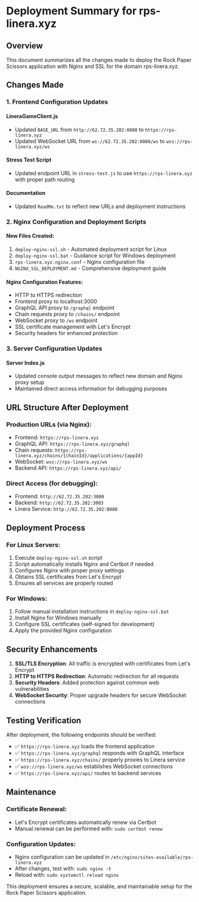 # Deployment Summary for rps-linera.xyz

## Overview
This document summarizes all the changes made to deploy the Rock Paper Scissors application with Nginx and SSL for the domain rps-linera.xyz.

## Changes Made

### 1. Frontend Configuration Updates

#### LineraGameClient.js
- Updated `BASE_URL` from `http://62.72.35.202:8080` to `https://rps-linera.xyz`
- Updated WebSocket URL from `ws://62.72.35.202:8080/ws` to `wss://rps-linera.xyz/ws`

#### Stress Test Script
- Updated endpoint URL in `stress-test.js` to use `https://rps-linera.xyz` with proper path routing

#### Documentation
- Updated `ReadMe.txt` to reflect new URLs and deployment instructions

### 2. Nginx Configuration and Deployment Scripts

#### New Files Created:
1. `deploy-nginx-ssl.sh` - Automated deployment script for Linux
2. `deploy-nginx-ssl.bat` - Guidance script for Windows deployment
3. `rps-linera.xyz.nginx.conf` - Nginx configuration file
4. `NGINX_SSL_DEPLOYMENT.md` - Comprehensive deployment guide

#### Nginx Configuration Features:
- HTTP to HTTPS redirection
- Frontend proxy to localhost:3000
- GraphQL API proxy to `/graphql` endpoint
- Chain requests proxy to `/chains/` endpoint
- WebSocket proxy to `/ws` endpoint
- SSL certificate management with Let's Encrypt
- Security headers for enhanced protection

### 3. Server Configuration Updates

#### Server Index.js
- Updated console output messages to reflect new domain and Nginx proxy setup
- Maintained direct access information for debugging purposes

## URL Structure After Deployment

### Production URLs (via Nginx):
- Frontend: `https://rps-linera.xyz`
- GraphQL API: `https://rps-linera.xyz/graphql`
- Chain requests: `https://rps-linera.xyz/chains/{chainId}/applications/{appId}`
- WebSocket: `wss://rps-linera.xyz/ws`
- Backend API: `https://rps-linera.xyz/api/`

### Direct Access (for debugging):
- Frontend: `http://62.72.35.202:3000`
- Backend: `http://62.72.35.202:3003`
- Linera Service: `http://62.72.35.202:8080`

## Deployment Process

### For Linux Servers:
1. Execute `deploy-nginx-ssl.sh` script
2. Script automatically installs Nginx and Certbot if needed
3. Configures Nginx with proper proxy settings
4. Obtains SSL certificates from Let's Encrypt
5. Ensures all services are properly routed

### For Windows:
1. Follow manual installation instructions in `deploy-nginx-ssl.bat`
2. Install Nginx for Windows manually
3. Configure SSL certificates (self-signed for development)
4. Apply the provided Nginx configuration

## Security Enhancements

1. **SSL/TLS Encryption**: All traffic is encrypted with certificates from Let's Encrypt
2. **HTTP to HTTPS Redirection**: Automatic redirection for all requests
3. **Security Headers**: Added protection against common web vulnerabilities
4. **WebSocket Security**: Proper upgrade headers for secure WebSocket connections

## Testing Verification

After deployment, the following endpoints should be verified:
- ✅ `https://rps-linera.xyz` loads the frontend application
- ✅ `https://rps-linera.xyz/graphql` responds with GraphQL interface
- ✅ `https://rps-linera.xyz/chains/` properly proxies to Linera service
- ✅ `wss://rps-linera.xyz/ws` establishes WebSocket connections
- ✅ `https://rps-linera.xyz/api/` routes to backend services

## Maintenance

### Certificate Renewal:
- Let's Encrypt certificates automatically renew via Certbot
- Manual renewal can be performed with: `sudo certbot renew`

### Configuration Updates:
- Nginx configuration can be updated in `/etc/nginx/sites-available/rps-linera.xyz`
- After changes, test with: `sudo nginx -t`
- Reload with: `sudo systemctl reload nginx`

This deployment ensures a secure, scalable, and maintainable setup for the Rock Paper Scissors application.